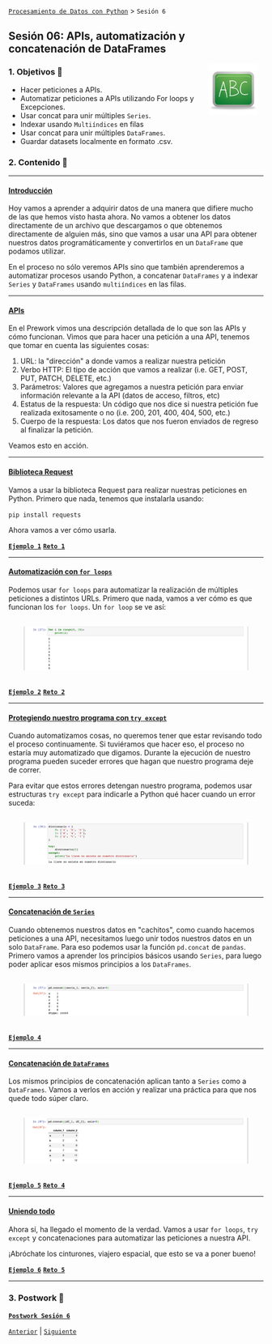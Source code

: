 [`Procesamiento de Datos con Python`](../README.md) > `Sesión 6`

## Sesión 06: APIs, automatización y concatenación de DataFrames

<img src="../imagenes/pizarron.png" align="right" height="100" width="100" hspace="10">

### 1. Objetivos :dart:

- Hacer peticiones a APIs.
- Automatizar peticiones a APIs utilizando For loops y Excepciones. 
- Usar concat para unir múltiples `Series`.
- Indexar usando `Multiíndices` en filas
- Usar concat para unir múltiples `DataFrames`.
- Guardar datasets localmente en formato .csv.

### 2. Contenido :blue_book:

---

#### <ins>Introducción</ins>

Hoy vamos a aprender a adquirir datos de una manera que difiere mucho de las que hemos visto hasta ahora. No vamos a obtener los datos directamente de un archivo que descargamos o que obtenemos directamente de alguien más, sino que vamos a usar una API para obtener nuestros datos programáticamente y convertirlos en un `DataFrame` que podamos utilizar.

En el proceso no sólo veremos APIs sino que también aprenderemos a automatizar procesos usando Python, a concatenar `DataFrames` y a indexar `Series` y `DataFrames` usando `multiíndices` en las filas.

---

#### <ins>APIs</ins>

En el Prework vimos una descripción detallada de lo que son las APIs y cómo funcionan. Vimos que para hacer una petición a una API, tenemos que tomar en cuenta las siguientes cosas:

1. URL: la "dirección" a donde vamos a realizar nuestra petición
2. Verbo HTTP: El tipo de acción que vamos a realizar (i.e. GET, POST, PUT, PATCH, DELETE, etc.)
3. Parámetros: Valores que agregamos a nuestra petición para enviar información relevante a la API (datos de acceso, filtros, etc)
4. Estatus de la respuesta: Un código que nos dice si nuestra petición fue realizada exitosamente o no (i.e. 200, 201, 400, 404, 500, etc.)
5. Cuerpo de la respuesta: Los datos que nos fueron enviados de regreso al finalizar la petición.

Veamos esto en acción.

>

---

#### <ins>Biblioteca Request</ins>

Vamos a usar la biblioteca Request para realizar nuestras peticiones en Python. Primero que nada, tenemos que instalarla usando:

`pip install requests`

Ahora vamos a ver cómo usarla.

>

[**`Ejemplo 1`**](Ejemplo-01/request.ipynb)
[**`Reto 1`**](Reto-01/request.ipynb)

---

#### <ins>Automatización con `for loops`</ins>

Podemos usar `for loops` para automatizar la realización de múltiples peticiones a distintos URLs. Primero que nada, vamos a ver cómo es que funcionan los `for loops`. Un `for loop` se ve así:

<div style="padding: 10px; margin: 20px"><img src='./Imgs/sesion-6_15.png'></div>

>

[**`Ejemplo 2`**](Ejemplo-02/for_loop.ipynb)
[**`Reto 2`**](Reto-02/for_loop.ipynb)

---

#### <ins>Protegiendo nuestro programa con `try except`</ins>

Cuando automatizamos cosas, no queremos tener que estar revisando todo el proceso continuamente. Si tuviéramos que hacer eso, el proceso no estaría muy automatizado que digamos. Durante la ejecución de nuestro programa pueden suceder errores que hagan que nuestro programa deje de correr.

Para evitar que estos errores detengan nuestro programa, podemos usar estructuras `try except` para indicarle a Python qué hacer cuando un error suceda:

<div style="padding: 10px; margin: 20px"><img src='./Imgs/sesion-6_21.png'></div>

>

[**`Ejemplo 3`**](Ejemplo-03/excepciones.ipynb)
[**`Reto 3`**](Reto-03/excepciones.ipynb)

---

#### <ins>Concatenación de `Series`</ins>

Cuando obtenemos nuestros datos en "cachitos", como cuando hacemos peticiones a una API, necesitamos luego unir todos nuestros datos en un solo `DataFrame`. Para eso podemos usar la función `pd.concat` de `pandas`. Primero vamos a aprender los principios básicos usando `Series`, para luego poder aplicar esos mismos principios a los `DataFrames`.

<div style="padding: 10px; margin: 20px"><img src='./Imgs/sesion-6_27.png'></div>

>

[**`Ejemplo 4`**](Ejemplo-04/concat_series.ipynb)

---

#### <ins>Concatenación de `DataFrames`</ins>

Los mismos principios de concatenación aplican tanto a `Series` como a `DataFrames`. Vamos a verlos en acción y realizar una práctica para que nos quede todo súper claro.

<div style="padding: 10px; margin: 20px"><img src='./Imgs/sesion-6_38.png'></div>

>

[**`Ejemplo 5`**](Ejemplo-05/concat_dataframes.ipynb)
[**`Reto 4`**](Reto-04/concat.ipynb)

---

#### <ins>Uniendo todo</ins>

Ahora sí, ha llegado el momento de la verdad. Vamos a usar `for loops`, `try except` y concatenaciones para automatizar las peticiones a nuestra API.

¡Abróchate los cinturones, viajero espacial, que esto se va a poner bueno!

>

[**`Ejemplo 6`**](Ejemplo-06/automatizando_peticiones.ipynb)
[**`Reto 5`**](Reto-05/automatizando_peticiones.ipynb)

---
 
### 3. Postwork :memo:

[**`Postwork Sesión 6`**](Postwork/Readme.md)

[`Anterior`](../Sesion-05/Readme.md) | [`Siguiente`](../Sesion-07/Readme.md)
